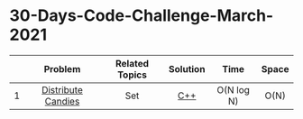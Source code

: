 # 30-Days-Code-Challenge-March-2021

|      |                           Problem                            | Related Topics |                           Solution                           |    Time    | Space |
| :--: | :----------------------------------------------------------: | :------------: | :----------------------------------------------------------: | :--------: | :---: |
|  1   | [Distribute Candies](https://leetcode.com/explore/featured/card/march-leetcoding-challenge-2021/588/week-1-march-1st-march-7th/3657/) |      Set       | [C++](https://github.com/Abanoub-Asaad/ProblemSolving/blob/master/30-Days-Code-Challenge-March-2021/Solutions/Week%201/1.%20Distribute%20Candies.cpp) | O(N log N) | O(N)  |